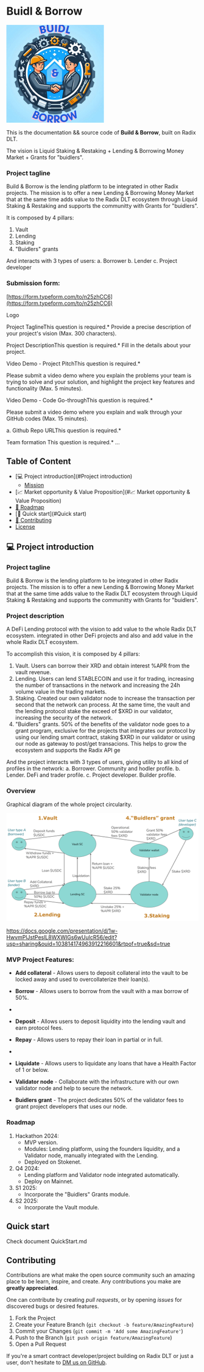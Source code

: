 # Buidl & Borrow

![](./public/images/Buidl_n_borrow_logo_mini.png)

This is the documentation && source code of **Build & Borrow**, built on Radix DLT.

The vision is Liquid Staking & Restaking + Lending & Borrowing Money Market + Grants for "buidlers".

### Project tagline

Build & Borrow is the lending platform to be integrated in other Radix projects. The mission is to offer a new Lending & Borrowing Money Market that at the same time adds value to the Radix DLT ecosystem through Liquid Staking & Restaking and supports the communitty with Grants for "buidlers".

It is composed by 4 pillars:
 1. Vault
 2. Lending
 3. Staking
 4. "Buidlers" grants

And interacts with 3 types of users:
a. Borrower
b. Lender
c. Project developer



### Submission form:

[https://form.typeform.com/to/n25zhCC6](https://form.typeform.com/to/n25zhCC6)

Logo

Project TaglineThis question is required.*
Provide a precise description of your project's vision (Max. 300 characters).

Project DescriptionThis question is required.*
Fill in the details about your project.

Video Demo - Project PitchThis question is required.*

Please submit a video demo where you explain the problems your team is trying to solve and your solution, and highlight the project key features and functionality (Max. 5 minutes).


Video Demo - Code Go-throughThis question is required.*

Please submit a video demo where you explain and walk through your GitHub codes (Max. 15 minutes).


a.
Github Repo URLThis question is required.*



Team formation This question is required.*
...


## Table of Content

  * [💻 Project introduction](#Project introduction)
     + [Mission](#Mission)
  * [📈 Market opportunity & Value Proposition](#📈 Market opportunity & Value Proposition)
  * [📆 Roadmap](#Roadmap)
  * [🚀 Quick start](#Quick start)
  * [👥 Contributing](#Contributing)
  * [License](#license)
    
## 💻 Project introduction

### Project tagline

Build & Borrow is the lending platform to be integrated in other Radix projects. The mission is to offer a new Lending & Borrowing Money Market that at the same time adds value to the Radix DLT ecosystem through Liquid Staking & Restaking and supports the communitty with Grants for "buidlers".


### Project description

A DeFi Lending protocol with the vision to add value to the whole Radix DLT ecosystem. integrated in other DeFi projects and also
and add value in the whole Radix DLT ecosystem.

To accomplish this vision, it is composed by 4 pillars:
 1. Vault. Users can borrow their XRD and obtain interest %APR from the vault revenue.
 2. Lending. Users can lend STABLECOIN and use it for trading, increasing the number of transactions in the network and increasing the 24h volume value in the trading markets.
 4. Staking. Created our own validator node to increase the transaction per second that the network can process. At the same time, the vault and the lending protocol stake the exceed of $XRD in our validator, increasing the security of the network.
 5. "Buidlers" grants. 50% of the benefits of the validator node goes to a grant program, exclusive for the projects that integrates our protocol by using our lending smart contract, staking $XRD in our validator or using our node as gateway to post/get transacions. This helps to grow the ecosystem and supports the Radix API ge

And the project interacts with 3 types of users, giving utility to all kind of profiles in the network:
 a. Borrower. Community and hodler profile.
 b. Lender. DeFi and trader profile.
 c. Project developer. Builder profile.

### Overview

Graphical diagram of the whole project circularity.

![](./public/images/Buidl_n_borrow_process.png)

https://docs.google.com/presentation/d/1w-HwvmPlJstPeslL8WXWIGs6wUulcR56/edit?usp=sharing&ouid=103814174963912216601&rtpof=true&sd=true


### MVP Project Features:

* **Add collateral** - Allows users to deposit collateral into the vault to be locked away and used to overcollaterize their loan(s).
* **Borrow** - Allows users to borrow from the vault with a max borrow of 50%.
* 
* **Deposit** - Allows users to deposit liquidity into the lending vault and earn protocol fees.
* **Repay** - Allows users to repay their loan in partial or in full.
* 
* **Liquidate** - Allows users to liquidate any loans that have a Health Factor of 1 or below.

* **Validator node** - Collaborate with the infrastructure with our own validator node and help to secure the network.
* **Buidlers grant** - The project dedicates 50% of the validator fees to grant project developers that uses our node.

  
### Roadmap

1. Hackathon 2024:
   - MVP version.
   - Modules: Lending platform, using the founders liquidity, and a Validator node, manually integrated with the Lending.
   - Deployed on Stokenet.
3. Q4 2024:
   - Lending platform and Validator node integrated automatically.
   - Deploy on Mainnet.
5. S1 2025:
   - Incorporate the "Buidlers" Grants module.
7. S2 2025:
   - Incorporate the Vault module.

## Quick start

Check document QuickStart.md

## Contributing

Contributions are what make the open source community such an amazing place to be learn, inspire, and create. Any contributions you make are **greatly appreciated**.

One can contribute by creating _pull requests_, or by opening _issues_ for discovered bugs or desired features.

1. Fork the Project
2. Create your Feature Branch (`git checkout -b feature/AmazingFeature`)
3. Commit your Changes (`git commit -m 'Add some AmazingFeature'`)
4. Push to the Branch (`git push origin feature/AmazingFeature`)
5. Open a Pull Request

If you're a smart contract developer/project building on Radix DLT or just a user, don't hesitate to [DM us on GitHub]([https://github.com/IvanBodnarash/buidl-n-borrow-dapp]).

